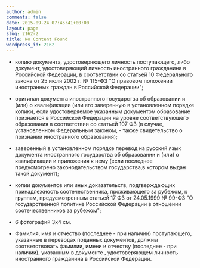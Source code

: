 ```yaml
---
author: admin
comments: false
date: 2015-09-24 07:45:41+00:00
layout: page
slug: 2162-2
title: No Content Found
wordpress_id: 2162
---
```




  * копию документа, удостоверяющего личность поступающего, либо документ, удостоверяющий личность иностранного гражданина в Российской Федерации, в соответствии со статьей 10 Федерального закона от 25 июля 2002 г. № 115-ФЗ "О правовом положении иностранных граждан в Российской Федерации";


  * оригинал документа иностранного государства об образовании и (или) о квалификации (или его заверенную в установленном порядке копию), если удостоверяемое указанным документом образование признается в Российской Федерации на уровне соответствующего образования в соответствии со статьей 107 ФЗ (в случае, установленном Федеральным законом, - также свидетельство о признании иностранного образования);


  * заверенный в установленном порядке перевод на русский язык документа иностранного государства об образовании и (или) о квалификации и приложения к нему (если последнее предусмотрено законодательством государства,в котором выдан такой документ);


  * копии документов или иных доказательств, подтверждающих принадлежность соотечественника, проживающего за рубежом, к группам, предусмотренным статьей 17 ФЗ от 24.05.1999 № 99-ФЗ "О государственной политике Российской Федерации в отношении соотечественников за рубежом";


  * 6 фотографий 3х4 см.


  * Фамилия, имя и отчество (последнее - при наличии) поступающего, указанные в переводах поданных документов, должны соответствовать фамилии, имени и отчеству (последнее - при наличии), указанным в документе , удостоверяющем личность иностранного гражданина в Российской Федерации.
